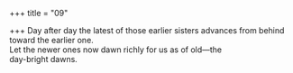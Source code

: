+++
title = "09"

+++
 Day after day the latest of those earlier sisters advances from behind  toward the earlier one.  
Let the newer ones now dawn richly for us as of old—the  
day-bright dawns.  